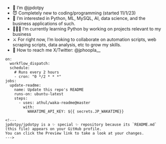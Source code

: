 - 🫡 I’m @jpdotpy
- 😈 Completely new to coding/programming (started 11/1/23)
- 👀 I’m interested in Python, ML, MySQL, AI, data science, and the business applications of such.
- 👨🏾‍💻 I’m currently learning Python by working on projects relevant to my business
- ⚔️ For right now, I’m looking to collaborate on automation scripts, web scraping scripts, data analysis, etc to grow my skills.
- 📱 How to reach me X/Twitter: @jphoopla__

``` name: Work Stats Readme
on:
  workflow_dispatch:
  schedule:
    # Runs every 2 hours
    - cron: "0 */2 * * *"
jobs:
  update-readme:
    name: Update this repo's README
    runs-on: ubuntu-latest
    steps:
      - uses: athul/waka-readme@master
        with:
          WAKATIME_API_KEY: ${{ secrets.JP_WAKATIME}}

<!---
jpdotpy/jpdotpy is a ✨ special ✨ repository because its `README.md` (this file) appears on your GitHub profile.
You can click the Preview link to take a look at your changes.
--->

